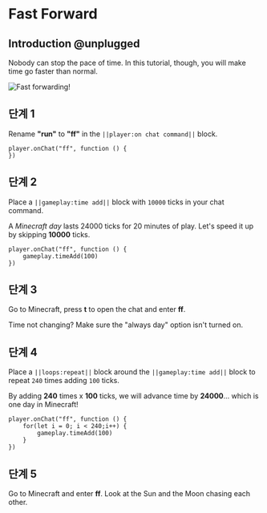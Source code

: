 # Fast Forward

## Introduction @unplugged

Nobody can stop the pace of time. In this tutorial, though, you will make time go faster than normal.

![Fast forwarding!](/static/tutorials/fast-forward.gif)

## 단계 1

Rename **"run"** to **"ff"** in the `||player:on chat command||` block.

```blocks
player.onChat("ff", function () {
})
```

## 단계 2

Place a `||gameplay:time add||` block with `10000` ticks in your chat command.

A *Minecraft day* lasts 24000 ticks for 20 minutes of play. Let's speed it up by skipping **10000** ticks.

```blocks
player.onChat("ff", function () {
    gameplay.timeAdd(100)
})
```

## 단계 3

Go to Minecraft, press **t** to open the chat and enter **ff**.

Time not changing? Make sure the "always day" option isn't turned on.

## 단계 4

Place a `||loops:repeat||` block around the `||gameplay:time add||` block to repeat `240` times adding `100` ticks.

By adding **240** times x **100** ticks, we will advance time by **24000**... which is one day in Minecraft!

```blocks
player.onChat("ff", function () {
    for(let i = 0; i < 240;i++) {
        gameplay.timeAdd(100)
    }
})
```

## 단계 5

Go to Minecraft and enter **ff**. Look at the Sun and the Moon chasing each other.